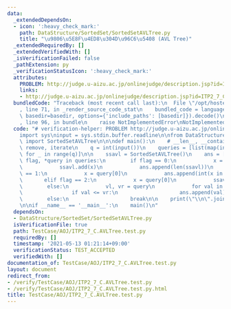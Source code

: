 ```yaml
---
data:
  _extendedDependsOn:
  - icon: ':heavy_check_mark:'
    path: DataStructure/SortedSet/SortedSetAVLTree.py
    title: "\u9806\u5E8F\u4ED8\u304D\u96C6\u5408 (AVL Tree)"
  _extendedRequiredBy: []
  _extendedVerifiedWith: []
  _isVerificationFailed: false
  _pathExtension: py
  _verificationStatusIcon: ':heavy_check_mark:'
  attributes:
    PROBLEM: http://judge.u-aizu.ac.jp/onlinejudge/description.jsp?id=ITP2_7_C
    links:
    - http://judge.u-aizu.ac.jp/onlinejudge/description.jsp?id=ITP2_7_C
  bundledCode: "Traceback (most recent call last):\n  File \"/opt/hostedtoolcache/Python/3.10.4/x64/lib/python3.10/site-packages/onlinejudge_verify/documentation/build.py\"\
    , line 71, in _render_source_code_stat\n    bundled_code = language.bundle(stat.path,\
    \ basedir=basedir, options={'include_paths': [basedir]}).decode()\n  File \"/opt/hostedtoolcache/Python/3.10.4/x64/lib/python3.10/site-packages/onlinejudge_verify/languages/python.py\"\
    , line 96, in bundle\n    raise NotImplementedError\nNotImplementedError\n"
  code: "# verification-helper: PROBLEM http://judge.u-aizu.ac.jp/onlinejudge/description.jsp?id=ITP2_7_C\n\
    import sys\ninput = sys.stdin.buffer.readline\n\nfrom DataStructure.SortedSet.SortedSetAVLTree\
    \ import SortedSetAVLTree\n\n\ndef main():\n    # __len__, __contains__, add,\
    \ remove, iterate\n    q = int(input())\n    queries = [list(map(int, input().split()))\
    \ for _ in range(q)]\n\n    ssavl = SortedSetAVLTree()\n    ans = []\n    for\
    \ flag, *query in queries:\n        if flag == 0:\n            x = query[0]\n\
    \            ssavl.add(x)\n            ans.append(len(ssavl))\n        elif flag\
    \ == 1:\n            x = query[0]\n            ans.append(int(x in ssavl))\n \
    \       elif flag == 2:\n            x = query[0]\n            ssavl.remove(x)\n\
    \        else:\n            vl, vr = query\n            for val in ssavl.iterate(vl):\n\
    \                if val <= vr:\n                    ans.append(val)\n        \
    \        else:\n                    break\n\n    print(\"\\n\".join(map(str, ans)))\n\
    \n\nif __name__ == '__main__':\n    main()\n"
  dependsOn:
  - DataStructure/SortedSet/SortedSetAVLTree.py
  isVerificationFile: true
  path: TestCase/AOJ/ITP2_7_C.AVLTree.test.py
  requiredBy: []
  timestamp: '2021-05-13 01:21:14+09:00'
  verificationStatus: TEST_ACCEPTED
  verifiedWith: []
documentation_of: TestCase/AOJ/ITP2_7_C.AVLTree.test.py
layout: document
redirect_from:
- /verify/TestCase/AOJ/ITP2_7_C.AVLTree.test.py
- /verify/TestCase/AOJ/ITP2_7_C.AVLTree.test.py.html
title: TestCase/AOJ/ITP2_7_C.AVLTree.test.py
---
```

